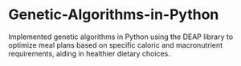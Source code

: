 # Genetic-Algorithms-in-Python
Implemented genetic algorithms in Python using the DEAP library to optimize meal plans based on specific caloric and macronutrient requirements, aiding in healthier dietary choices. 
